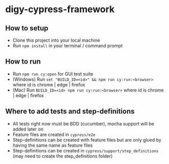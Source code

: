 # digy-cypress-framework
## How to setup
* Clone this project into your local machine
* Run `npm install` in your terminal / command prompt

## How to run
* Run `npm run cy:open` for GUI test suite
* (Windows) Run `set "BUILD_ID=<id>" && npm run cy:run:<browser>` where <browser> id is chrome | edge | firefox 
* (Mac) Run `BUILD_ID=<id> npm run cy:run:<browser>` where <browser> id is chrome | edge | firefox 

## Where to add tests and step-definitions
* All tests right now must be BDD (cucumber), mocha support will be added later on
* Feature files are created in `cypress/e2e`
* Step-definitions can be created with feature files but are only glued by having the same name as feature files
* Step-definitions can be created in `cypress/support/step_definitions` (may need to create the step_definitions folder)
